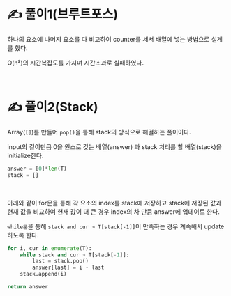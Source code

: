 # ✍️ 풀이1(브루트포스)
하나의 요소에 나머지 요소를 다 비교하여 counter를 세서 배열에 넣는 방법으로 설계를 했다.

O(n​²)의 시간복잡도를 가지며 시간초과로 실패하였다.

<br/>

# ✍️ 풀이2(Stack)
Array(```[]```)를 만들어 ```pop()```을 통해 stack의 방식으로 해결하는 풀이이다.

input의 길이만큼 0을 원소로 갖는 배열(answer) 과 stack 처리를 할 배열(stack)을 initialize한다.

```python
answer = [0]*len(T)
stack = []
```

<br/>

아래와 같이 for문을 통해 각 요소의 index를 stack에 저장하고 stack에 저장된 값과 현재 값을 비교하여 현재 값이 더 큰 경우 index의 차 만큼 answer에 업데이트 한다. 

```while문```을 통해 ```stack and cur > T[stack[-1]]```이 만족하는 경우 계속해서 update하도록 한다.

```python
for i, cur in enumerate(T):      
    while stack and cur > T[stack[-1]]:
        last = stack.pop()
        answer[last] = i - last
    stack.append(i)

return answer
```





